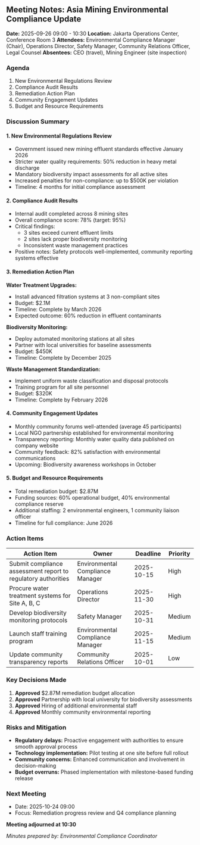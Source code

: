 ## Meeting Notes: Asia Mining Environmental Compliance Update

**Date:** 2025-09-26 09:00 - 10:30
**Location:** Jakarta Operations Center, Conference Room 3
**Attendees:** Environmental Compliance Manager (Chair), Operations Director, Safety Manager, Community Relations Officer, Legal Counsel
**Absentees:** CEO (travel), Mining Engineer (site inspection)

### Agenda
1. New Environmental Regulations Review
2. Compliance Audit Results
3. Remediation Action Plan
4. Community Engagement Updates
5. Budget and Resource Requirements

### Discussion Summary

#### 1. New Environmental Regulations Review
- Government issued new mining effluent standards effective January 2026
- Stricter water quality requirements: 50% reduction in heavy metal discharge
- Mandatory biodiversity impact assessments for all active sites
- Increased penalties for non-compliance: up to $500K per violation
- Timeline: 4 months for initial compliance assessment

#### 2. Compliance Audit Results
- Internal audit completed across 8 mining sites
- Overall compliance score: 78% (target: 95%)
- Critical findings:
  - 3 sites exceed current effluent limits
  - 2 sites lack proper biodiversity monitoring
  - Inconsistent waste management practices
- Positive notes: Safety protocols well-implemented, community reporting systems effective

#### 3. Remediation Action Plan
**Water Treatment Upgrades:**
- Install advanced filtration systems at 3 non-compliant sites
- Budget: $2.1M
- Timeline: Complete by March 2026
- Expected outcome: 60% reduction in effluent contaminants

**Biodiversity Monitoring:**
- Deploy automated monitoring stations at all sites
- Partner with local universities for baseline assessments
- Budget: $450K
- Timeline: Complete by December 2025

**Waste Management Standardization:**
- Implement uniform waste classification and disposal protocols
- Training program for all site personnel
- Budget: $320K
- Timeline: Complete by February 2026

#### 4. Community Engagement Updates
- Monthly community forums well-attended (average 45 participants)
- Local NGO partnership established for environmental monitoring
- Transparency reporting: Monthly water quality data published on company website
- Community feedback: 82% satisfaction with environmental communications
- Upcoming: Biodiversity awareness workshops in October

#### 5. Budget and Resource Requirements
- Total remediation budget: $2.87M
- Funding sources: 60% operational budget, 40% environmental compliance reserve
- Additional staffing: 2 environmental engineers, 1 community liaison officer
- Timeline for full compliance: June 2026

### Action Items

| Action Item | Owner | Deadline | Priority |
|-------------|-------|----------|----------|
| Submit compliance assessment report to regulatory authorities | Environmental Compliance Manager | 2025-10-15 | High |
| Procure water treatment systems for Site A, B, C | Operations Director | 2025-11-30 | High |
| Develop biodiversity monitoring protocols | Safety Manager | 2025-10-31 | Medium |
| Launch staff training program | Environmental Compliance Manager | 2025-11-15 | Medium |
| Update community transparency reports | Community Relations Officer | 2025-10-01 | Low |

### Key Decisions Made
1. **Approved** $2.87M remediation budget allocation
2. **Approved** Partnership with local university for biodiversity assessments
3. **Approved** Hiring of additional environmental staff
4. **Approved** Monthly community environmental reporting

### Risks and Mitigation
- **Regulatory delays:** Proactive engagement with authorities to ensure smooth approval process
- **Technology implementation:** Pilot testing at one site before full rollout
- **Community concerns:** Enhanced communication and involvement in decision-making
- **Budget overruns:** Phased implementation with milestone-based funding release

### Next Meeting
- Date: 2025-10-24 09:00
- Focus: Remediation progress review and Q4 compliance planning

**Meeting adjourned at 10:30**

*Minutes prepared by: Environmental Compliance Coordinator*